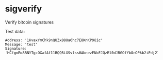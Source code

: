 # sigverify

Verify bitcoin signatures

Test data:
```
Address: '1HvaxYmChk9nQUZx888a6hc7E8KnKP98ic'
Message: 'test'
Signature: 'HCfgnEo8RNYTgcOXafAf11BQQ5LXSvlss0AbnezENbFJQzRl0dJRGOfYbOrOPkb2iPdj21Cty5G4paevOks/pJ4='
```
